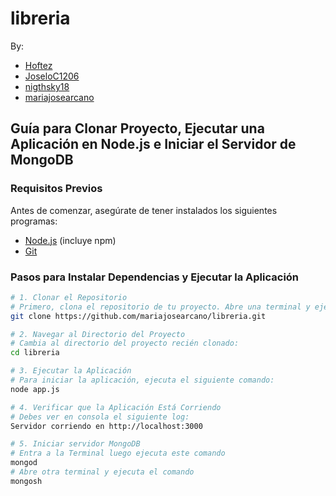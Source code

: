 # libreria

By:
- [Hoftez](https://github.com/Hoftez)
- [JoseloC1206](https://github.com/JoseloC1206)
- [nigthsky18](https://github.com/nigthsky18)
- [mariajosearcano](https://github.com/mariajosearcano)

## Guía para Clonar Proyecto, Ejecutar una Aplicación en Node.js e Iniciar el Servidor de MongoDB

### Requisitos Previos

Antes de comenzar, asegúrate de tener instalados los siguientes programas:

- [Node.js](https://nodejs.org/) (incluye npm)
- [Git](https://git-scm.com/)

### Pasos para Instalar Dependencias y Ejecutar la Aplicación

```bash
# 1. Clonar el Repositorio
# Primero, clona el repositorio de tu proyecto. Abre una terminal y ejecuta el siguiente comando:
git clone https://github.com/mariajosearcano/libreria.git

# 2. Navegar al Directorio del Proyecto
# Cambia al directorio del proyecto recién clonado:
cd libreria

# 3. Ejecutar la Aplicación
# Para iniciar la aplicación, ejecuta el siguiente comando:
node app.js

# 4. Verificar que la Aplicación Está Corriendo
# Debes ver en consola el siguiente log:
Servidor corriendo en http://localhost:3000

# 5. Iniciar servidor MongoDB
# Entra a la Terminal luego ejecuta este comando
mongod
# Abre otra terminal y ejecuta el comando
mongosh


